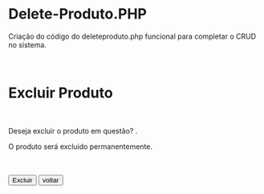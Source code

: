 # Delete-Produto.PHP
Criação do código do deleteproduto.php funcional para completar o CRUD no sistema.

<?php
include('segurancadez.php');
include('cabecalho.php');
include('conn.php');
if($_SERVER['REQUEST_METHOD']=='POST'){
    $id = $_POST['id'];
    $sql = "UPDATE tb_produtos SET status_produto = 0 WHERE id_produto = $id";
    mysqli_query($link,$sql);
    mysqli_close($link);
    header('Location: listaprodutos.php');
    exit();
}

if(!isset($_GET['id'])){
    header('Location:listaprodutos.php');
    exit();
}

$id = $_GET['id'];
$sql = "SELECT nome_produto FROM tb_produtos WHERE id_produto = $id";
$result = mysqli_query($link,$sql);
$tbl = mysqli_fetch_array($result);
mysqli_close($link);

?>
<!DOCTYPE html>
<html lang="en">
<head>
    <meta charset="UTF-8">
    <meta name="viewport" content="width=device-width, initial-scale=1.0">
    <title>Excluir produto</title>
    <link rel= "stylesheet" href="cadastra.css">
</head>
<body>
    <br>
    <h1>Excluir Produto</h1>
    <br>
    <form action="deleteproduto.php" method="post">
        <p>Deseja excluir o produto em questão? <b><?=$tbl[0]?></b>.</p>
        <p>O produto será excluido permanentemente.</p>
        <br><br>
        <input type="submit" value="Excluir">
        <a href="listaprodutos.php">
            <input type="button" value="voltar">
            <input type="hidden" name="id" value="<?=$id?>">
        </a>
    </form>
    
</body>
</html>
